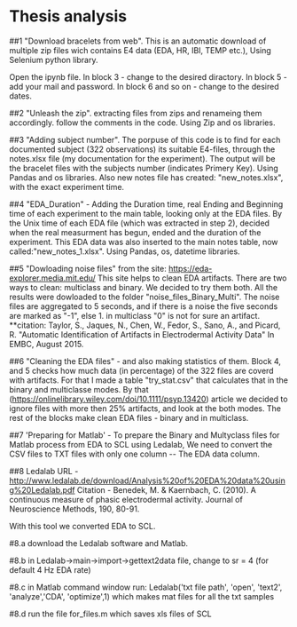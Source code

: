 # Thesis analysis

##1 "Download bracelets from web".
This is an automatic download of multiple zip files wich contains E4 data (EDA, HR, IBI, TEMP etc.), Using Selenium python library.

Open the ipynb file.
In block 3 - change to the desired diractory.
In block 5 - add your mail and password.
In block 6 and so on - change to the desired dates.

##2 "Unleash the zip".
extracting files from zips and renameing them accordingly.
follow the comments in the code.
Using Zip and os libraries.

##3 "Adding subject number".
The porpuse of this code is to find for each documented subject (322 observations) its suitable E4-files, through the notes.xlsx file (my documentation for the experiment).
The output will be the bracelet files with the subjects number (indicates Primery Key). Using Pandas and os libraries. Also new notes file has created: "new_notes.xlsx", with the exact experiment time.

##4 "EDA_Duration" - Adding the Duration time, real Ending and Beginning time of each experiment to the main table, looking only at the EDA files.
By the Unix time of each EDA file (which was extracted in step 2), decided when the real measurment has begun, ended and the duration of the experiment. This EDA data was also inserted to the main notes table, now called:"new_notes_1.xlsx". Using Pandas, os, datetime libraries.

##5 "Dowloading noise files" from the site: https://eda-explorer.media.mit.edu/ 
This site helps to clean EDA artifacts.
There are two ways to clean: multiclass and binary. We decided to try them both. All the results were dowloaded to the folder "noise_files_Binary_Multi".
The noise files are aggregated to 5 seconds, and if there is a noise the five seconds are marked as "-1", else 1. in multiclass "0" is not for sure an artifact.
**citation: Taylor, S., Jaques, N., Chen, W., Fedor, S., Sano, A., and Picard, R. "Automatic Identification of Artifacts in Electrodermal Activity Data" In EMBC, August 2015.

##6 "Cleaning the EDA files" - and also making statistics of them. 
Block 4, and 5 checks how much data (in percentage) of the 322 files are coverd with artifacts. For that I made a table "try_stat.csv" that calculates that in the binary and multiclasse modes. By that (https://onlinelibrary.wiley.com/doi/10.1111/psyp.13420) article we decided to ignore files with more then 25% artifacts, and look at the both modes. The rest of the blocks make clean EDA files - binary and in multiclass.

##7 'Preparing for Matlab' - 
To prepare the Binary and Multyclass files for Matlab process from EDA to SCL using Ledalab, We need to convert the CSV files 
to TXT files with only one column -- The EDA data column. 

##8 Ledalab 
URL - http://www.ledalab.de/download/Analysis%20of%20EDA%20data%20using%20Ledalab.pdf
Citation - Benedek, M. & Kaernbach, C. (2010). A continuous measure of phasic electrodermal activity. Journal of Neuroscience Methods, 190, 80-91.

With this tool we converted EDA to SCL. 

  #8.a download the Ledalab software and Matlab.
  
  #8.b in Ledalab->main->import->gettext2data file, change to sr = 4 (for default 4 Hz EDA rate)
  
  #8.c in Matlab command window run: Ledalab('txt file path\', 'open', 'text2', 'analyze','CDA', 'optimize',1) which makes mat files for all the txt samples
  
  #8.d run the file for_files.m which saves xls files of SCL








